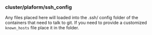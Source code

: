 ### cluster/plaform/ssh_config

Any files placed here will loaded into the .ssh/ config folder of the containers that need to talk to git. If you need to provide a customized `known_hosts` file place it in the folder.

